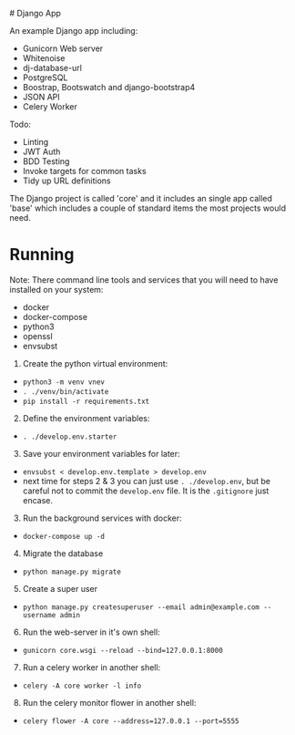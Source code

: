 # Django App

An example Django app including:

- Gunicorn Web server
- Whitenoise
- dj-database-url
- PostgreSQL
- Boostrap, Bootswatch and django-bootstrap4
- JSON API
- Celery Worker

Todo:

- Linting
- JWT Auth
- BDD Testing
- Invoke targets for common tasks
- Tidy up URL definitions

The Django project is called 'core' and it includes an single app called
'base' which includes a couple of standard items the most projects would
need.

# Running

Note: There command line tools and services that you will
      need to have installed on your system:

 - docker
 - docker-compose
 - python3
 - openssl
 - envsubst

1. Create the python virtual environment:
  - `python3 -m venv vnev`
  - `. ./venv/bin/activate`
  - `pip install -r requirements.txt`
2. Define the environment variables:
  - `. ./develop.env.starter`
3. Save your environment variables for later:
  - `envsubst < develop.env.template > develop.env`
  -  next time for steps 2 & 3 you can just use `. ./develop.env`, but be
     careful not to commit the `develop.env` file. It is the `.gitignore`
     just encase.
3. Run the background services with docker:
  - `docker-compose up -d`
4. Migrate the database
  - `python manage.py migrate`
5. Create a super user
  - `python manage.py createsuperuser --email admin@example.com --username admin`
6. Run the web-server in it's own shell:
  - `gunicorn core.wsgi --reload --bind=127.0.0.1:8000`
7. Run a celery worker in another shell:
  - `celery -A core worker -l info`
8. Run the celery monitor flower in another shell:
  - `celery flower -A core --address=127.0.0.1 --port=5555`
